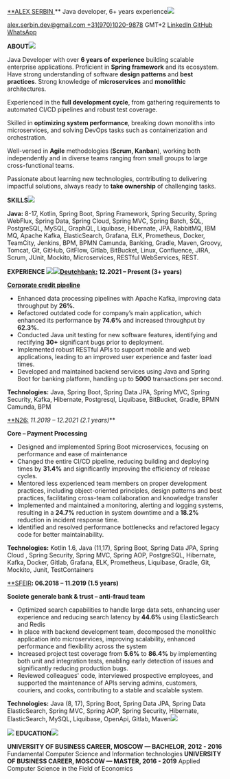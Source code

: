 [**ALEX SERBIN ](https://example.com)** Java developer, 6+ years experience![](Aspose.Words.d8c60c2b-a73d-43ff-a593-e2785fdce4a8.001.png)

<alex.serbin.dev@gmail.com>[ +31(970)1020-9878](tel:+31\(970\)1020-9878) GMT+2                [LinkedIn](https://www.linkedin.com/in/alex-serbin-dev)[ GitHub](https://github.com/AlexSerbinDev)[ WhatsApp](https://wa.me/3197010209878)

**ABOUT![](Aspose.Words.d8c60c2b-a73d-43ff-a593-e2785fdce4a8.002.png)**

Java Developer with over **6 years of experience** building scalable enterprise applications. Proficient in **Spring framework** and its ecosystem. Have strong understanding of software **design patterns** and **best practices**. Strong knowledge of **microservices** and **monolithic** architectures. 

Experienced in the **full development cycle**, from gathering requirements to automated CI/CD pipelines and robust test coverage.

Skilled in **optimizing system performance**, breaking down monoliths into microservices, and solving DevOps tasks such as containerization and orchestration. 

Well-versed in **Agile** methodologies (**Scrum, Kanban**), working both independently and in diverse teams ranging from small groups to large cross-functional teams.

Passionate about learning new technologies, contributing to delivering impactful solutions, always ready to **take ownership** of challenging tasks.

**SKILLS![](Aspose.Words.d8c60c2b-a73d-43ff-a593-e2785fdce4a8.003.png)**

**Java:** 8-17, Kotlin, Spring Boot, Spring Framework, Spring Security, Spring WebFlux, Spring Data, Spring Cloud, Spring MVC, Spring Batch, SQL, PostgreSQL, MySQL, GraphQL, Liquibase, Hibernate, JPA, RabbitMQ, IBM MQ, Apache Kafka, ElasticSearch, Grafana, ELK, Prometheus, Docker, TeamCity, Jenkins, BPM, BPMN Camunda, Banking, Gradle, Maven, Groovy, Tomcat, Git, GitHub, GitFlow, Gitlab, BitBucket, Linux, Confluence, JIRA, Scrum, JUnit, Mockito, Microservices, RESTful WebServices, REST.

**EXPERIENCE ![](Aspose.Words.d8c60c2b-a73d-43ff-a593-e2785fdce4a8.004.png)![](Aspose.Words.d8c60c2b-a73d-43ff-a593-e2785fdce4a8.005.png)[Deutchbank:](https://www.db.com/what-we-do/products-and-services/corporate-bank) 12.2021 – Present (3+ years)**

[**Corporate credit pipeline**](https://www.db.com/what-we-do/products-and-services/corporate-bank)

- Enhanced data processing pipelines with Apache Kafka, improving data throughput by **26%.**
- Refactored outdated code for companyʼs main application, which enhanced its performance by **74.6%** and increased throughput by **62.3%.**
- Conducted Java unit testing for new software features, identifying and rectifying **30+** significant bugs prior to deployment.
- Implemented robust RESTful APIs to support mobile and web applications, leading to an improved user experience and faster load times. 
- Developed and maintained backend services using Java and Spring Boot for banking platform, handling up to **5000** transactions per second.

**Technologies:** Java, Spring Boot, Spring Data JPA, Spring MVC, Spring Security, Kafka, Hibernate, Postgresql, Liquibase, BitBucket, Gradle, BPMN Camunda, BPM

[**N26:](https://n26.com/en-eu) **11.2019 – 12.2021 (2.1 years*)***

**Core – Payment Processing**

- Designed and implemented Spring Boot microservices, focusing on performance and ease of maintenance
- Changed the entire CI/CD pipeline, reducing building and deploying times by **31.4%** and significantly improving the efficiency of release cycles.
- Mentored less experienced team members on proper development practices, including object-oriented principles, design patterns and best practices, facilitating cross-team collaboration and knowledge transfer
- Implemented and maintained a monitoring, alerting and logging systems, resulting in a **24.7%** reduction in system downtime and a **18.2%** reduction in incident response time.
- Identified and resolved performance bottlenecks and refactored legacy code for better maintainability.

**Technologies:** Kotlin 1.6, Java (11,17), Spring Boot, Spring Data JPA, Spring Cloud , Spring Security, Spring MVC, Spring AOP, PostgreSQL, Hibernate, Kafka, Docker, Gitlab, Grafana, ELK, Prometheus, Liquibase, Gradle, Git, Mockito, Junit, TestContainers

[**SFEIR](https://sfeir.com/en/)**: 06.2018 – 11.2019  (1.5 years)**

**Societe generale bank & trust – anti-fraud team**

- Optimized search capabilities to handle large data sets, enhancing user experience and reducing search latency by **44.6%** using ElasticSearch and Redis
- In place with backend development team, decomposed the monolithic application into microservices, improving scalability, enhanced performance and flexibility across the system
- Increased project test coverage from **5.6%** to **86.4%** by implementing both unit and integration tests, enabling early detection of issues and significantly reducing production bugs.
- Reviewed colleagues' code, interviewed prospective employees, and supported the maintenance of APIs serving admins, customers, couriers, and cooks, contributing to a stable and scalable system. 

**Technologies:** Java (8, 17), Spring Boot, Spring Data JPA, Spring Data ElasticSearch, Spring MVC, Spring AOP, Spring Security, Hibernate, ElasticSearch, MySQL, Liquibase, OpenApi, Gitlab, Maven![](Aspose.Words.d8c60c2b-a73d-43ff-a593-e2785fdce4a8.006.png)

![](Aspose.Words.d8c60c2b-a73d-43ff-a593-e2785fdce4a8.007.png) **EDUCATION![](Aspose.Words.d8c60c2b-a73d-43ff-a593-e2785fdce4a8.008.png)**

**UNIVERSITY OF BUSINESS CAREER, MOSCOW — BACHELOR, 2012 - 2016** Fundamental Computer Science and Information technologies 
**UNIVERSITY OF BUSINESS CAREER, MOSCOW — MASTER, 2016 - 2019** Applied Computer Science in the Field of Economics
